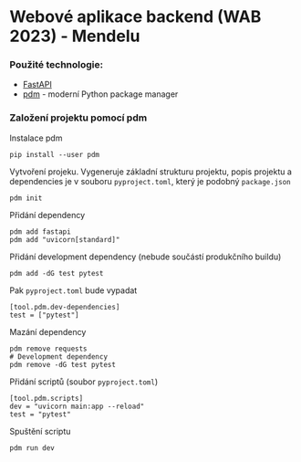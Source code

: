 # Webové aplikace backend (WAB 2023) - Mendelu

### Použité technologie:
- [FastAPI](https://fastapi.tiangolo.com)
- [pdm](https://pdm-project.org/latest/) - moderní Python package manager

### Založení projektu pomocí pdm
Instalace pdm
```shell
pip install --user pdm
```

Vytvoření projeku. Vygeneruje základní strukturu projektu, popis projektu a dependencies je v souboru `pyproject.toml`, který je podobný `package.json`
```shell
pdm init
```

Přidání dependency
```shell
pdm add fastapi
pdm add "uvicorn[standard]"
```

Přidání development dependency (nebude součástí produkčního buildu)
```shell
pdm add -dG test pytest
```

Pak `pyproject.toml` bude vypadat
```shell
[tool.pdm.dev-dependencies]
test = ["pytest"]
```

Mazání dependency
```shell
pdm remove requests
# Development dependency
pdm remove -dG test pytest
```

Přidání scriptů (soubor `pyproject.toml`)
```shell
[tool.pdm.scripts]
dev = "uvicorn main:app --reload"
test = "pytest"
```

Spuštění scriptu
```shell
pdm run dev
```
